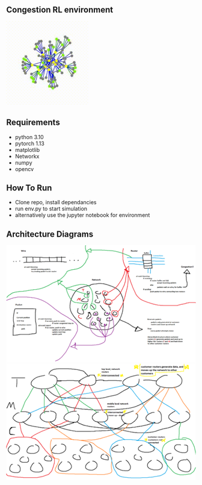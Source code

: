 ## Congestion RL environment

![visual](Routing_gif.gif)

## Requirements

- python 3.10
- pytorch 1.13
- matplotlib
- Networkx
- numpy
- opencv

## How To Run

- Clone repo, install dependancies
- run env.py to start simulation
- alternatively use the jupyter notebook for environment

## Architecture Diagrams

![atch1](Congestion_env/environment_architecture.png)
![arch2](Congestion_env/network_architecture.png)
